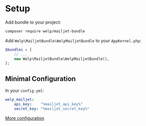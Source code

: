 # Setup

Add bundle to your project:

```bash
composer require welp/mailjet-bundle
```

Add `Welp\MailjetBundle\WelpMailjetBundle` to your `AppKernel.php`:

```php
$bundles = [
    // ...
    new Welp\MailjetBundle\WelpMailjetBundle(),
];
```

## Minimal Configuration

In your `config.yml`:

```yaml
welp_mailjet:
    api_key:    "%mailjet_api_key%"
    secret_key: "%mailjet_secret_key%"
```

[More configuration](configuration.md)
